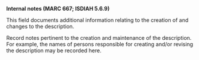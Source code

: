 **Internal notes (MARC 667; ISDIAH 5.6.9)**

This field&nbsp;documents additional information relating to the creation of and changes to the description.

Record notes pertinent to the creation and maintenance of the description. For example, the names of persons responsible for creating and/or revising the description may be recorded here.